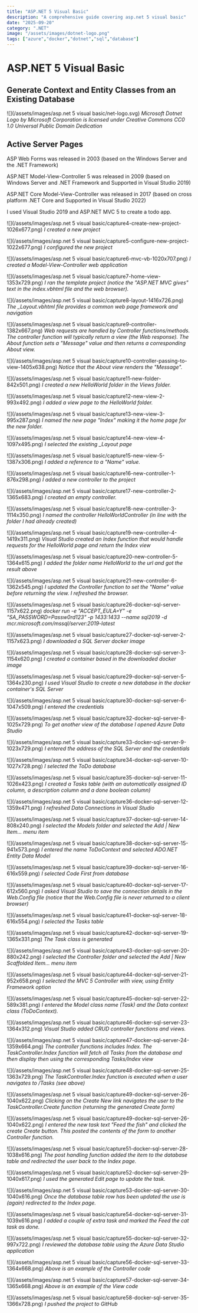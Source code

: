```yaml
---
title: "ASP.NET 5 Visual Basic"
description: "A comprehensive guide covering asp.net 5 visual basic"
date: "2025-09-20"
category: ".NET"
image: "/assets/images/dotnet-logo.png"
tags: ["azure","docker","dotnet","sql","database"]
---
```


# ASP.NET 5 Visual Basic

## Generate Context and Entity Classes from an Existing Database

![](/assets/images/asp.net 5 visual basic/net-logo.svg)
*Microsoft Dotnet Logo by Microsoft Corporation is licensed under Creative Commons CC0 1.0 Universal Public Domain Dedication*


## Active Server Pages

ASP Web Forms was released in 2003 (based on the Windows Server and the .NET Framework)

ASP.NET Model-View-Controller 5 was released in 2009 (based on Windows Server and .NET Framework and Supported in Visual Studio 2019)

ASP.NET Core Model-View-Controller was released in 2017 (based on cross platform .NET Core and Supported in Visual Studio 2022)

I used Visual Studio 2019 and ASP.NET MVC 5 to create a todo app.

![](/assets/images/asp.net 5 visual basic/capture4-create-new-project-1026x677.png)
*I created a new project*

![](/assets/images/asp.net 5 visual basic/capture5-configure-new-project-1022x677.png)
*I configured the new project*

![](/assets/images/asp.net 5 visual basic/capture6-mvc-vb-1020x707.png)
*I created a Model-View-Controller web application*

![](/assets/images/asp.net 5 visual basic/capture7-home-view-1353x729.png)
*I ran the template project (notice the "ASP.NET MVC gives" text in the index.vbhtml file and the web browser).*

![](/assets/images/asp.net 5 visual basic/capture8-layout-1416x726.png)
*The _Layout.vbhtml file provides a common web page framework and navigation*

![](/assets/images/asp.net 5 visual basic/capture9-controller-1382x667.png)
*Web requests are handled by Controller functions/methods. The controller function will typically return a view (the Web response). The About function sets a "Message" value and then returns a corresponding About view.*

![](/assets/images/asp.net 5 visual basic/capture10-controller-passing-to-view-1405x638.png)
*Notice that the About view renders the "Message".*

![](/assets/images/asp.net 5 visual basic/capture11-new-folder-842x501.png)
*I created a new HelloWorld folder in the Views folder.*

![](/assets/images/asp.net 5 visual basic/capture12-new-view-2-993x492.png)
*I added a view page to the HelloWorld folder.*

![](/assets/images/asp.net 5 visual basic/capture13-new-view-3-995x287.png)
*I named the new page "Index" making it the home page for the new folder.*

![](/assets/images/asp.net 5 visual basic/capture14-new-view-4-1097x495.png)
*I selected the existing _Layout page*

![](/assets/images/asp.net 5 visual basic/capture15-new-view-5-1387x306.png)
*I added a reference to a "Name" value.*

![](/assets/images/asp.net 5 visual basic/capture16-new-controller-1-876x298.png)
*I added a new controller to the project*

![](/assets/images/asp.net 5 visual basic/capture17-new-controller-2-1365x683.png)
*I created an empty controller.*

![](/assets/images/asp.net 5 visual basic/capture18-new-controller-3-1114x350.png)
*I named the controller HelloWorldController (in line with the folder I had already created)*

![](/assets/images/asp.net 5 visual basic/capture19-new-controller-4-1419x311.png)
*Visual Studio created an Index function that would handle requests for the HelloWorld page and return the Index view*

![](/assets/images/asp.net 5 visual basic/capture20-new-controller-5-1364x615.png)
*I added the folder name HelloWorld to the url and got the result above*

![](/assets/images/asp.net 5 visual basic/capture21-new-controller-6-1362x545.png)
*I updated the Controller function to set the "Name" value before returning the view. I refreshed the browser.*

![](/assets/images/asp.net 5 visual basic/capture26-docker-sql-server-1157x622.png)
*docker run -e "ACCEPT_EULA=Y" -e "SA_PASSWORD=Passw0rd123" -p 1433:1433 --name sql2019 -d mcr.microsoft.com/mssql/server:2019-latest*

![](/assets/images/asp.net 5 visual basic/capture27-docker-sql-server-2-1157x623.png)
*I downloaded a SQL Server docker image*

![](/assets/images/asp.net 5 visual basic/capture28-docker-sql-server-3-1154x620.png)
*I created a container based in the downloaded docker image*

![](/assets/images/asp.net 5 visual basic/capture29-docker-sql-server-5-1364x230.png)
*I used Visual Studio to create a new database in the docker container's SQL Server*

![](/assets/images/asp.net 5 visual basic/capture30-docker-sql-server-6-1047x509.png)
*I entered the credentials*

![](/assets/images/asp.net 5 visual basic/capture32-docker-sql-server-8-1025x729.png)
*To get another view of the database I opened Azure Data Studio*

![](/assets/images/asp.net 5 visual basic/capture33-docker-sql-server-9-1023x729.png)
*I entered the address of the SQL Server and the credentials*

![](/assets/images/asp.net 5 visual basic/capture34-docker-sql-server-10-1027x728.png)
*I selected the ToDo database*

![](/assets/images/asp.net 5 visual basic/capture35-docker-sql-server-11-1026x423.png)
*I created a Tasks table (with an automatically assigned ID column, a description column and a done boolean column)*

![](/assets/images/asp.net 5 visual basic/capture36-docker-sql-server-12-1359x471.png)
*I refreshed Data Connections in Visual Studio*

![](/assets/images/asp.net 5 visual basic/capture37-docker-sql-server-14-808x240.png)
*I selected the Models folder and selected the Add | New Item... menu item*

![](/assets/images/asp.net 5 visual basic/capture38-docker-sql-server-15-941x573.png)
*I entered the name ToDoContext and selected ADO.NET Entity Data Model*

![](/assets/images/asp.net 5 visual basic/capture39-docker-sql-server-16-616x559.png)
*I selected Code First from database*

![](/assets/images/asp.net 5 visual basic/capture40-docker-sql-server-17-612x560.png)
*I asked Visual Studio to save the connection details in the Web.Config file (notice that the Web.Config file is never returned to a client browser)*

![](/assets/images/asp.net 5 visual basic/capture41-docker-sql-server-18-616x554.png)
*I selected the Tasks table*

![](/assets/images/asp.net 5 visual basic/capture42-docker-sql-server-19-1365x331.png)
*The Task class is generated*

![](/assets/images/asp.net 5 visual basic/capture43-docker-sql-server-20-880x242.png)
*I selected the Controller folder and selected the Add | New Scaffolded Item... menu item*

![](/assets/images/asp.net 5 visual basic/capture44-docker-sql-server-21-952x658.png)
*I selected the MVC 5 Controller with view, using Entity Framework option*

![](/assets/images/asp.net 5 visual basic/capture45-docker-sql-server-22-589x381.png)
*I entered the Model class name (Task) and the Data context class (ToDoContext).*

![](/assets/images/asp.net 5 visual basic/capture46-docker-sql-server-23-1364x312.png)
*Visual Studio added CRUD controller functions and views.*

![](/assets/images/asp.net 5 visual basic/capture47-docker-sql-server-24-1359x664.png)
*The controller functions includes Index. The TaskController.Index function will fetch all Tasks from the database and then display then using the corresponding Tasks/Index view*

![](/assets/images/asp.net 5 visual basic/capture48-docker-sql-server-25-1363x729.png)
*The TaskController.Index function is executed when a user navigates to /Tasks (see above)*

![](/assets/images/asp.net 5 visual basic/capture49-docker-sql-server-26-1040x622.png)
*Clicking on the Create New link navigates the user to the TaskController.Create function (returning the generated Create form)*

![](/assets/images/asp.net 5 visual basic/capture49-docker-sql-server-26-1040x622.png)
*I entered the new task text "Feed the fish" and clicked the create Create button. This posted the contents of the form to another Controller function.*

![](/assets/images/asp.net 5 visual basic/capture51-docker-sql-server-28-1038x616.png)
*The post handling function added the item to the database table and redirected the user back to the Index page.*

![](/assets/images/asp.net 5 visual basic/capture52-docker-sql-server-29-1040x617.png)
*I used the generated Edit page to update the task.*

![](/assets/images/asp.net 5 visual basic/capture53-docker-sql-server-30-1040x616.png)
*Once the database table row has been updated the use is (again) redirected to the Index page.*

![](/assets/images/asp.net 5 visual basic/capture54-docker-sql-server-31-1039x616.png)
*I added a couple of extra task and marked the Feed the cat task as done.*

![](/assets/images/asp.net 5 visual basic/capture55-docker-sql-server-32-997x722.png)
*I reviewed the database table using the Azure Data Studio application*

![](/assets/images/asp.net 5 visual basic/capture56-docker-sql-server-33-1364x668.png)
*Above is an example of the Controller code*

![](/assets/images/asp.net 5 visual basic/capture57-docker-sql-server-34-1365x668.png)
*Above is an example of the View code*

![](/assets/images/asp.net 5 visual basic/capture58-docker-sql-server-35-1366x728.png)
*I pushed the project to GitHub*
